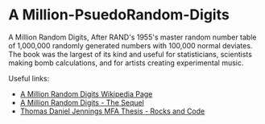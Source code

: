 A Million-PsuedoRandom-Digits
=====================

A Million Random Digits, After RAND's 1955's master random number table of 1,000,000 randomly generated numbers with 100,000 normal deviates. The book was the largest of its kind and useful for statisticians, scientists making bomb calculations, and for artists creating experimental music. 



 Useful links:
* [A Million Random Digits Wikipedia Page](http://en.wikipedia.org/wiki/A_Million_Random_Digits_with_100,000_Normal_Deviates)
* [A Million Random Digits - The Sequel](http://www.amazon.com/Million-Random-Digits-THE-SEQUEL/dp/1461002508/ref=cm_cmu_pg__header)
* [Thomas Daniel Jennings MFA Thesis - Rocks and Code](http://www.wps.com/J/MFA-thesis/tomj-thesis-02Jun2009.pdf)
